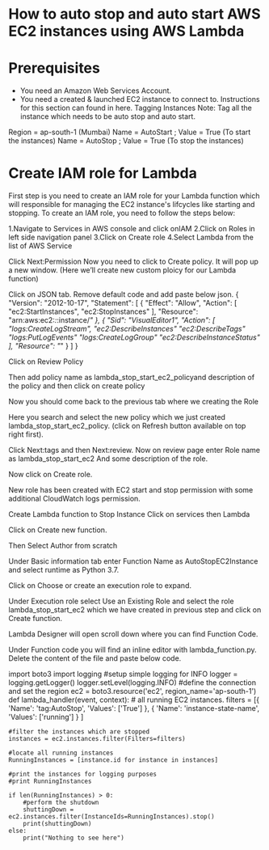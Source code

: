 # How to auto stop and auto start AWS EC2 instances using AWS Lambda

# Prerequisites
* You need an Amazon Web Services Account.
* You need a created & launched EC2 instance to connect to. Instructions for this section can found in here.
Tagging Instances
Note: Tag all the instance which needs to be auto stop and auto start.

Region = ap-south-1 (Mumbai)
Name = AutoStart ; Value = True (To start the instances)
Name = AutoStop ; Value = True (To stop the instances)

# Create IAM role for Lambda
First step is you need to create an IAM role for your Lambda function which will responsible for managing the EC2 instance's lifcycles like starting and stopping. To create an IAM role, you need to follow the steps below:

1.Navigate to Services in AWS console and click onIAM
2.Click on Roles in left side navigation panel
3.Click on Create role
4.Select Lambda from the list of AWS Service

Click Next:Permission
Now you need to click to Create policy. It will pop up a new window. (Here we’ll create new custom ploicy for our Lambda function)

Click on JSON tab. Remove default code and add paste below json.
{
    "Version": "2012-10-17",
    "Statement": [
        {
            "Effect": "Allow",
            "Action": [
                "ec2:StartInstances",
                "ec2:StopInstances"
            ],
            "Resource": "arn:aws:ec2:*:*:instance/*"
        },
        {
            "Sid": "VisualEditor1",
            "Action": [
                "logs:CreateLogStream",
                "ec2:DescribeInstances"
                "ec2:DescribeTags"
                "logs:PutLogEvents"
                "logs:CreateLogGroup"
                "ec2:DescribeInstanceStatus"
            ],
            "Resource": "*"
        }
    ]
}

Click on Review Policy

Then add policy name as lambda_stop_start_ec2_policyand description of the policy and then click on create policy

Now you should come back to the previous tab where we creating the Role

Here you search and select the new policy which we just created
lambda_stop_start_ec2_policy. (click on Refresh button available on top right first).

 
Click Next:tags and then Next:review. Now on review page enter Role name as lambda_stop_start_ec2 And some description of the role.

Now click on Create role.

New role has been created with EC2 start and stop permission with some additional CloudWatch logs permission.

Create Lambda function to Stop Instance
Click on services then Lambda


Click on Create new function.


Then Select Author from scratch


Under Basic information tab enter Function Name as AutoStopEC2Instance and select runtime as Python 3.7.

Click on Choose or create an execution role to expand.

Under Execution role select Use an Existing Role and select the role lambda_stop_start_ec2 which we have created in previous step and click on Create function.


Lambda Designer will open scroll down where you can find Function Code.


Under Function code you will find an inline editor with lambda_function.py. Delete the content of the file and paste below code.

import boto3
import logging
#setup simple logging for INFO
logger = logging.getLogger()
logger.setLevel(logging.INFO)
#define the connection and set the region
ec2 = boto3.resource('ec2', region_name='ap-south-1')
def lambda_handler(event, context):
    # all running EC2 instances.
    filters = [{
            'Name': 'tag:AutoStop',
            'Values': ['True']
        },
        {
            'Name': 'instance-state-name', 
            'Values': ['running']
        }
    ]
    
    #filter the instances which are stopped
    instances = ec2.instances.filter(Filters=filters)

    #locate all running instances
    RunningInstances = [instance.id for instance in instances]
    
    #print the instances for logging purposes
    #print RunningInstances 
    
    if len(RunningInstances) > 0:
        #perform the shutdown
        shuttingDown = ec2.instances.filter(InstanceIds=RunningInstances).stop()
        print(shuttingDown)
    else:
        print("Nothing to see here")


